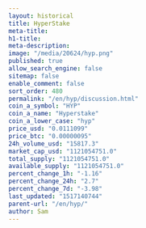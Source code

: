 ```yaml
---
layout: historical
title: HyperStake
meta-title: 
h1-title: 
meta-description: 
image: "/media/20624/hyp.png"
published: true
allow_search_engine: false
sitemap: false
enable_comment: false
sort_order: 480
permalink: "/en/hyp/discussion.html"
coin_a_symbol: "HYP"
coin_a_name: "Hyperstake"
coin_a_lower_case: "hyp"
price_usd: "0.0111099"
price_btc: "0.00000095"
24h_volume_usd: "15817.3"
market_cap_usd: "1121054751.0"
total_supply: "1121054751.0"
available_supply: "1121054751.0"
percent_change_1h: "-1.16"
percent_change_24h: "2.7"
percent_change_7d: "-3.98"
last_updated: "1517140744"
parent-url: "/en/hyp/"
author: Sam
---
```


